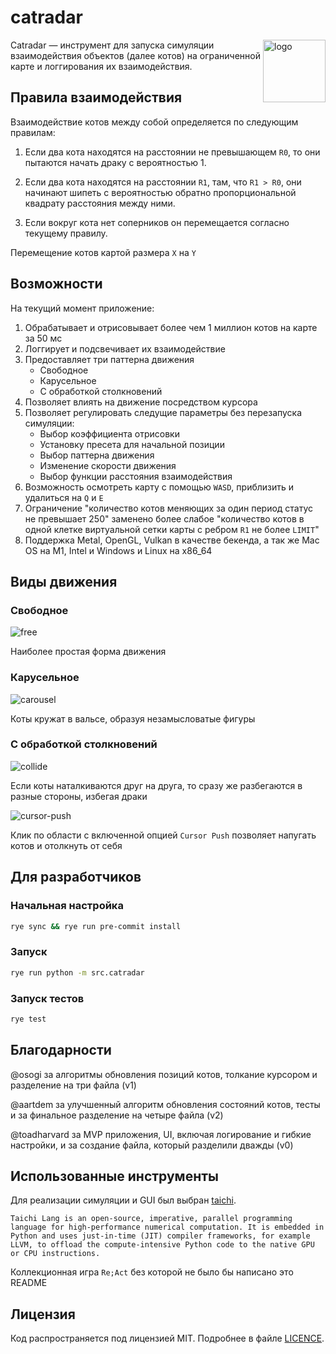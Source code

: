 # catradar
<img src=https://github.com/user-attachments/assets/8430ef08-1c38-43b6-b5d8-1d1980ac0bd2 alt="logo" width="100" align="right">

Catradar — инструмент для запуска симуляции взаимодействия объектов (далее котов) на ограниченной карте и логгирования их взаимодействия.

## Правила взаимодействия
Взаимодействие котов между собой определяется по следующим правилам:
1. Если два кота находятся на расстоянии не превышающем `R0`, то они пытаются начать драку с вероятностью 1.

2. Если два кота находятся на расстоянии `R1`, там, что `R1 > R0`, они начинают шипеть с вероятностью обратно пропорциональной квадрату расстояния между ними.

3. Если вокруг кота нет соперников он перемещается согласно текущему правилу.

Перемещение котов картой размера `X` на `Y`

## Возможности

На текущий момент приложение:
1. Обрабатывает и отрисовывает более чем 1 миллион котов на карте за 50 мс
2. Логгирует и подсвечивает их взаимодействие
3. Предоставляет три паттерна движения
    - Свободное
    - Карусельное
    - С обработкой столкновений
4. Позволяет влиять на движение посредством курсора
5. Позволяет регулировать следущие параметры без перезапуска симуляции:
    - Выбор коэффициента отрисовки
    - Установку пресета для начальной позиции
    - Выбор паттерна движения
    - Изменение скорости движения
    - Выбор функции расстояния взаимодействия
6. Возможность осмотреть карту c помощью `WASD`, приблизить и удалиться на `Q` и `E`
7. Ограничение "количество котов меняющих за один период статус не превышает 250" заменено более слабое "количество котов в одной клетке виртуальной сетки карты с ребром `R1` не более `LIMIT`"
8. Поддержка Metal, OpenGL, Vulkan в качестве бекенда, а так же Mac OS на M1, Intel и Windows и Linux на x86_64

## Виды движения
### Свободное

![free](https://github.com/user-attachments/assets/7b9149fc-882d-4d1a-9edc-6534c3478c0c)

Наиболее простая форма движения
### Карусельное

![carousel](https://github.com/user-attachments/assets/5808ea39-8bed-43f3-88db-2d352a3ffde9)

Коты кружат в вальсе, образуя незамысловатые фигуры
### С обработкой столкновений

![collide](https://github.com/user-attachments/assets/d14b1c38-56dc-433d-9be3-554005dc9133)

Если коты наталкиваются друг на друга, то сразу же разбегаются в разные стороны, избегая драки

![cursor-push](https://github.com/user-attachments/assets/32563493-9050-4588-aebd-0ced209ff7f7)

Клик по области с включенной опцией `Cursor Push` позволяет напугать котов и отолкнуть от себя

## Для разработчиков
### Начальная настройка
```bash
rye sync && rye run pre-commit install
```

### Запуск
```bash
rye run python -m src.catradar
```

### Запуск тестов
```bash
rye test
```

## Благодарности

@osogi за алгоритмы обновления позиций котов, толкание курсором и разделение на три файла (v1)

@aartdem за улучшенный алгоритм обновления состояний котов, тесты и за финальное разделение на четыре файла (v2)

@toadharvard за MVP приложения, UI, включая логирование и гибкие настройки, и за создание файла, который разделили дважды (v0)

## Использованные инструменты

Для реализации симуляции и GUI был выбран [taichi](https://github.com/taichi-dev/taichi).
```text
Taichi Lang is an open-source, imperative, parallel programming language for high-performance numerical computation. It is embedded in Python and uses just-in-time (JIT) compiler frameworks, for example LLVM, to offload the compute-intensive Python code to the native GPU or CPU instructions.
```

Коллекционная игра `Re;Act` без которой не было бы написано это README
## Лицензия
Код распространяется под лицензией MIT. Подробнее в файле [LICENCE](./LICENCE).
